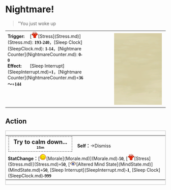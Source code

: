 # Nightmare!  
> "You just woke up  
  
<table class="table table-bordered" data-toggle="table"  data-show-header="false"><thead style="display:none"><tr ><th  style="width:50%;text-align:left;vertical-align:top;"  >title</th><th  style="width:50%;text-align:left;vertical-align:top;"  ></th></tr></thead><tr ><td  style="width:50%;text-align:left;vertical-align:top;"  ><div style="display: inline-block;width:70px; "><b>Trigger: </b></div>[<div style="width:20px;display:inline-block;text-align:center"><img decoding="async" src="Sprite/Stress.png" href="a.md" style="max-width:20px;max-height:20px;"></div>[Stress](Stress.md)](Stress.md): <span style="font-family:ui-monospace"><b>193-240</b></span>，[Sleep Clock](SleepClock.md): <span style="font-family:ui-monospace"><b>1-14</b></span>，[Nightmare Counter](NightmareCounter.md): <span style="font-family:ui-monospace"><b>0-0</b></span><br><div style="display: inline-block;width:70px; "><b>Effect: </b></div>[Sleep Interrupt](SleepInterrupt.md)<span style="font-family:ui-monospace"><b>+1</b></span>，[Nightmare Counter](NightmareCounter.md)<span style="font-family:ui-monospace"><b>+36～+144</b></span></td><td  style="width:50%;text-align:left;vertical-align:top;"  ><div style="float:right; margin:5px"><div class="gamecard" style="width:150px; height:225px;"><a href="Event_Nightmare.md" style="color:black"><img class="bg" decoding="async" src="Sprite/BG_SandFront.png" href="a.md" style="max-width:150px;max-height:225px;"><img decoding="async" src="Sprite/Watcher1a.png" class="cardimageNoBack" style="transform: translate(-50%, 0%) scale(0.4398826979472141);"><span style="font-size: 25px;">Nightmare!</span></a></div></div></td></tr></tbody></table>  
  
## Action  
<div  style="border:1px solid #BBB"><table><tr><td rowspan="2" style="width:200px;text-align:center;font-size:1.3em;font-weight:bold"><div style="padding:5px;border:1px dashed #333"><div>Try to calm down...</div><div style="font-size:0.6em;"><font data-toggle="tooltip" data-placement="top" title="1TP">15m</font></div></div></td><td></td></tr><tr><td><b>Self：</b>→Dismiss</td></tr><tr><td colspan="2"><b>StatChange：</b>[<div style="width:20px;display:inline-block;text-align:center"><img decoding="async" src="Sprite/Content.png" href="a.md" style="max-width:20px;max-height:20px;"></div>[Morale](Morale.md)](Morale.md)<span style="font-family:ui-monospace"><b>-50</b></span>, [<div style="width:20px;display:inline-block;text-align:center"><img decoding="async" src="Sprite/Stress.png" href="a.md" style="max-width:20px;max-height:20px;"></div>[Stress](Stress.md)](Stress.md)<span style="font-family:ui-monospace"><b>+50</b></span>, [<div style="width:20px;display:inline-block;text-align:center"><img decoding="async" src="Sprite/MindState.png" href="a.md" style="max-width:20px;max-height:20px;"></div>[Altered Mind State](MindState.md)](MindState.md)<span style="font-family:ui-monospace"><b>+50</b></span>, [Sleep Interrupt](SleepInterrupt.md)<span style="font-family:ui-monospace"><b>-1</b></span>, [Sleep Clock](SleepClock.md)<span style="font-family:ui-monospace"><b>-999</b></span></td></tr></table></div>  
  
  


<script>document.title="Nightmare! - Card Survival Wiki";</script>